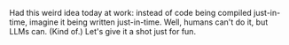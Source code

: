 Had this weird idea today at work: instead of code being compiled just-in-time, imagine it being written just-in-time.
Well, humans can't do it, but LLMs can. (Kind of.) Let's give it a shot just for fun.
